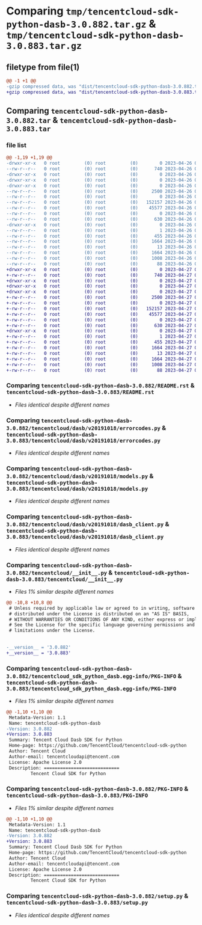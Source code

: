 # Comparing `tmp/tencentcloud-sdk-python-dasb-3.0.882.tar.gz` & `tmp/tencentcloud-sdk-python-dasb-3.0.883.tar.gz`

## filetype from file(1)

```diff
@@ -1 +1 @@
-gzip compressed data, was "dist/tencentcloud-sdk-python-dasb-3.0.882.tar", last modified: Wed Apr 26 03:14:15 2023, max compression
+gzip compressed data, was "dist/tencentcloud-sdk-python-dasb-3.0.883.tar", last modified: Thu Apr 27 00:27:04 2023, max compression
```

## Comparing `tencentcloud-sdk-python-dasb-3.0.882.tar` & `tencentcloud-sdk-python-dasb-3.0.883.tar`

### file list

```diff
@@ -1,19 +1,19 @@
-drwxr-xr-x   0 root         (0) root         (0)        0 2023-04-26 03:14:15.000000 tencentcloud-sdk-python-dasb-3.0.882/
--rw-r--r--   0 root         (0) root         (0)      740 2023-04-26 03:14:15.000000 tencentcloud-sdk-python-dasb-3.0.882/README.rst
-drwxr-xr-x   0 root         (0) root         (0)        0 2023-04-26 03:14:15.000000 tencentcloud-sdk-python-dasb-3.0.882/tencentcloud/
-drwxr-xr-x   0 root         (0) root         (0)        0 2023-04-26 03:14:15.000000 tencentcloud-sdk-python-dasb-3.0.882/tencentcloud/dasb/
-drwxr-xr-x   0 root         (0) root         (0)        0 2023-04-26 03:14:15.000000 tencentcloud-sdk-python-dasb-3.0.882/tencentcloud/dasb/v20191018/
--rw-r--r--   0 root         (0) root         (0)     2500 2023-04-26 03:14:15.000000 tencentcloud-sdk-python-dasb-3.0.882/tencentcloud/dasb/v20191018/errorcodes.py
--rw-r--r--   0 root         (0) root         (0)        0 2023-04-26 03:14:15.000000 tencentcloud-sdk-python-dasb-3.0.882/tencentcloud/dasb/v20191018/__init__.py
--rw-r--r--   0 root         (0) root         (0)   152157 2023-04-26 03:14:15.000000 tencentcloud-sdk-python-dasb-3.0.882/tencentcloud/dasb/v20191018/models.py
--rw-r--r--   0 root         (0) root         (0)    45577 2023-04-26 03:14:15.000000 tencentcloud-sdk-python-dasb-3.0.882/tencentcloud/dasb/v20191018/dasb_client.py
--rw-r--r--   0 root         (0) root         (0)        0 2023-04-26 03:14:15.000000 tencentcloud-sdk-python-dasb-3.0.882/tencentcloud/dasb/__init__.py
--rw-r--r--   0 root         (0) root         (0)      630 2023-04-26 03:14:15.000000 tencentcloud-sdk-python-dasb-3.0.882/tencentcloud/__init__.py
-drwxr-xr-x   0 root         (0) root         (0)        0 2023-04-26 03:14:15.000000 tencentcloud-sdk-python-dasb-3.0.882/tencentcloud_sdk_python_dasb.egg-info/
--rw-r--r--   0 root         (0) root         (0)        1 2023-04-26 03:14:15.000000 tencentcloud-sdk-python-dasb-3.0.882/tencentcloud_sdk_python_dasb.egg-info/dependency_links.txt
--rw-r--r--   0 root         (0) root         (0)      455 2023-04-26 03:14:15.000000 tencentcloud-sdk-python-dasb-3.0.882/tencentcloud_sdk_python_dasb.egg-info/SOURCES.txt
--rw-r--r--   0 root         (0) root         (0)     1664 2023-04-26 03:14:15.000000 tencentcloud-sdk-python-dasb-3.0.882/tencentcloud_sdk_python_dasb.egg-info/PKG-INFO
--rw-r--r--   0 root         (0) root         (0)       13 2023-04-26 03:14:15.000000 tencentcloud-sdk-python-dasb-3.0.882/tencentcloud_sdk_python_dasb.egg-info/top_level.txt
--rw-r--r--   0 root         (0) root         (0)     1664 2023-04-26 03:14:15.000000 tencentcloud-sdk-python-dasb-3.0.882/PKG-INFO
--rw-r--r--   0 root         (0) root         (0)     1008 2023-04-26 03:14:15.000000 tencentcloud-sdk-python-dasb-3.0.882/setup.py
--rw-r--r--   0 root         (0) root         (0)       88 2023-04-26 03:14:15.000000 tencentcloud-sdk-python-dasb-3.0.882/setup.cfg
+drwxr-xr-x   0 root         (0) root         (0)        0 2023-04-27 00:27:04.000000 tencentcloud-sdk-python-dasb-3.0.883/
+-rw-r--r--   0 root         (0) root         (0)      740 2023-04-27 00:27:04.000000 tencentcloud-sdk-python-dasb-3.0.883/README.rst
+drwxr-xr-x   0 root         (0) root         (0)        0 2023-04-27 00:27:04.000000 tencentcloud-sdk-python-dasb-3.0.883/tencentcloud/
+drwxr-xr-x   0 root         (0) root         (0)        0 2023-04-27 00:27:04.000000 tencentcloud-sdk-python-dasb-3.0.883/tencentcloud/dasb/
+drwxr-xr-x   0 root         (0) root         (0)        0 2023-04-27 00:27:04.000000 tencentcloud-sdk-python-dasb-3.0.883/tencentcloud/dasb/v20191018/
+-rw-r--r--   0 root         (0) root         (0)     2500 2023-04-27 00:27:04.000000 tencentcloud-sdk-python-dasb-3.0.883/tencentcloud/dasb/v20191018/errorcodes.py
+-rw-r--r--   0 root         (0) root         (0)        0 2023-04-27 00:27:04.000000 tencentcloud-sdk-python-dasb-3.0.883/tencentcloud/dasb/v20191018/__init__.py
+-rw-r--r--   0 root         (0) root         (0)   152157 2023-04-27 00:27:04.000000 tencentcloud-sdk-python-dasb-3.0.883/tencentcloud/dasb/v20191018/models.py
+-rw-r--r--   0 root         (0) root         (0)    45577 2023-04-27 00:27:04.000000 tencentcloud-sdk-python-dasb-3.0.883/tencentcloud/dasb/v20191018/dasb_client.py
+-rw-r--r--   0 root         (0) root         (0)        0 2023-04-27 00:27:04.000000 tencentcloud-sdk-python-dasb-3.0.883/tencentcloud/dasb/__init__.py
+-rw-r--r--   0 root         (0) root         (0)      630 2023-04-27 00:27:04.000000 tencentcloud-sdk-python-dasb-3.0.883/tencentcloud/__init__.py
+drwxr-xr-x   0 root         (0) root         (0)        0 2023-04-27 00:27:04.000000 tencentcloud-sdk-python-dasb-3.0.883/tencentcloud_sdk_python_dasb.egg-info/
+-rw-r--r--   0 root         (0) root         (0)        1 2023-04-27 00:27:04.000000 tencentcloud-sdk-python-dasb-3.0.883/tencentcloud_sdk_python_dasb.egg-info/dependency_links.txt
+-rw-r--r--   0 root         (0) root         (0)      455 2023-04-27 00:27:04.000000 tencentcloud-sdk-python-dasb-3.0.883/tencentcloud_sdk_python_dasb.egg-info/SOURCES.txt
+-rw-r--r--   0 root         (0) root         (0)     1664 2023-04-27 00:27:04.000000 tencentcloud-sdk-python-dasb-3.0.883/tencentcloud_sdk_python_dasb.egg-info/PKG-INFO
+-rw-r--r--   0 root         (0) root         (0)       13 2023-04-27 00:27:04.000000 tencentcloud-sdk-python-dasb-3.0.883/tencentcloud_sdk_python_dasb.egg-info/top_level.txt
+-rw-r--r--   0 root         (0) root         (0)     1664 2023-04-27 00:27:04.000000 tencentcloud-sdk-python-dasb-3.0.883/PKG-INFO
+-rw-r--r--   0 root         (0) root         (0)     1008 2023-04-27 00:27:04.000000 tencentcloud-sdk-python-dasb-3.0.883/setup.py
+-rw-r--r--   0 root         (0) root         (0)       88 2023-04-27 00:27:04.000000 tencentcloud-sdk-python-dasb-3.0.883/setup.cfg
```

### Comparing `tencentcloud-sdk-python-dasb-3.0.882/README.rst` & `tencentcloud-sdk-python-dasb-3.0.883/README.rst`

 * *Files identical despite different names*

### Comparing `tencentcloud-sdk-python-dasb-3.0.882/tencentcloud/dasb/v20191018/errorcodes.py` & `tencentcloud-sdk-python-dasb-3.0.883/tencentcloud/dasb/v20191018/errorcodes.py`

 * *Files identical despite different names*

### Comparing `tencentcloud-sdk-python-dasb-3.0.882/tencentcloud/dasb/v20191018/models.py` & `tencentcloud-sdk-python-dasb-3.0.883/tencentcloud/dasb/v20191018/models.py`

 * *Files identical despite different names*

### Comparing `tencentcloud-sdk-python-dasb-3.0.882/tencentcloud/dasb/v20191018/dasb_client.py` & `tencentcloud-sdk-python-dasb-3.0.883/tencentcloud/dasb/v20191018/dasb_client.py`

 * *Files identical despite different names*

### Comparing `tencentcloud-sdk-python-dasb-3.0.882/tencentcloud/__init__.py` & `tencentcloud-sdk-python-dasb-3.0.883/tencentcloud/__init__.py`

 * *Files 1% similar despite different names*

```diff
@@ -10,8 +10,8 @@
 # Unless required by applicable law or agreed to in writing, software
 # distributed under the License is distributed on an "AS IS" BASIS,
 # WITHOUT WARRANTIES OR CONDITIONS OF ANY KIND, either express or implied.
 # See the License for the specific language governing permissions and
 # limitations under the License.
 
 
-__version__ = '3.0.882'
+__version__ = '3.0.883'
```

### Comparing `tencentcloud-sdk-python-dasb-3.0.882/tencentcloud_sdk_python_dasb.egg-info/PKG-INFO` & `tencentcloud-sdk-python-dasb-3.0.883/tencentcloud_sdk_python_dasb.egg-info/PKG-INFO`

 * *Files 1% similar despite different names*

```diff
@@ -1,10 +1,10 @@
 Metadata-Version: 1.1
 Name: tencentcloud-sdk-python-dasb
-Version: 3.0.882
+Version: 3.0.883
 Summary: Tencent Cloud Dasb SDK for Python
 Home-page: https://github.com/TencentCloud/tencentcloud-sdk-python
 Author: Tencent Cloud
 Author-email: tencentcloudapi@tencent.com
 License: Apache License 2.0
 Description: ============================
         Tencent Cloud SDK for Python
```

### Comparing `tencentcloud-sdk-python-dasb-3.0.882/PKG-INFO` & `tencentcloud-sdk-python-dasb-3.0.883/PKG-INFO`

 * *Files 1% similar despite different names*

```diff
@@ -1,10 +1,10 @@
 Metadata-Version: 1.1
 Name: tencentcloud-sdk-python-dasb
-Version: 3.0.882
+Version: 3.0.883
 Summary: Tencent Cloud Dasb SDK for Python
 Home-page: https://github.com/TencentCloud/tencentcloud-sdk-python
 Author: Tencent Cloud
 Author-email: tencentcloudapi@tencent.com
 License: Apache License 2.0
 Description: ============================
         Tencent Cloud SDK for Python
```

### Comparing `tencentcloud-sdk-python-dasb-3.0.882/setup.py` & `tencentcloud-sdk-python-dasb-3.0.883/setup.py`

 * *Files identical despite different names*

